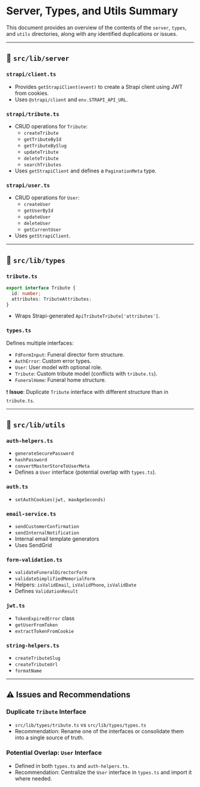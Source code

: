 # Server, Types, and Utils Summary

This document provides an overview of the contents of the `server`, `types`, and `utils` directories, along with any identified duplications or issues.

---

## 📁 `src/lib/server`

### `strapi/client.ts`
- Provides `getStrapiClient(event)` to create a Strapi client using JWT from cookies.
- Uses `@strapi/client` and `env.STRAPI_API_URL`.

### `strapi/tribute.ts`
- CRUD operations for `Tribute`:
  - `createTribute`
  - `getTributeById`
  - `getTributeBySlug`
  - `updateTribute`
  - `deleteTribute`
  - `searchTributes`
- Uses `getStrapiClient` and defines a `PaginationMeta` type.

### `strapi/user.ts`
- CRUD operations for `User`:
  - `createUser`
  - `getUserById`
  - `updateUser`
  - `deleteUser`
  - `getCurrentUser`
- Uses `getStrapiClient`.

---

## 📁 `src/lib/types`

### `tribute.ts`
```ts
export interface Tribute {
  id: number;
  attributes: TributeAttributes;
}
```
- Wraps Strapi-generated `ApiTributeTribute['attributes']`.

### `types.ts`
Defines multiple interfaces:
- `FdFormInput`: Funeral director form structure.
- `AuthError`: Custom error types.
- `User`: User model with optional role.
- `Tribute`: Custom tribute model (conflicts with `tribute.ts`).
- `FuneralHome`: Funeral home structure.

❗ **Issue**: Duplicate `Tribute` interface with different structure than in `tribute.ts`.

---

## 📁 `src/lib/utils`

### `auth-helpers.ts`
- `generateSecurePassword`
- `hashPassword`
- `convertMasterStoreToUserMeta`
- Defines a `User` interface (potential overlap with `types.ts`).

### `auth.ts`
- `setAuthCookies(jwt, maxAgeSeconds)`

### `email-service.ts`
- `sendCustomerConfirmation`
- `sendInternalNotification`
- Internal email template generators
- Uses SendGrid

### `form-validation.ts`
- `validateFuneralDirectorForm`
- `validateSimplifiedMemorialForm`
- Helpers: `isValidEmail`, `isValidPhone`, `isValidDate`
- Defines `ValidationResult`

### `jwt.ts`
- `TokenExpiredError` class
- `getUserFromToken`
- `extractTokenFromCookie`

### `string-helpers.ts`
- `createTributeSlug`
- `createTributeUrl`
- `formatName`

---

## ⚠️ Issues and Recommendations

### Duplicate `Tribute` Interface
- `src/lib/types/tribute.ts` vs `src/lib/types/types.ts`
- Recommendation: Rename one of the interfaces or consolidate them into a single source of truth.

### Potential Overlap: `User` Interface
- Defined in both `types.ts` and `auth-helpers.ts`.
- Recommendation: Centralize the `User` interface in `types.ts` and import it where needed.